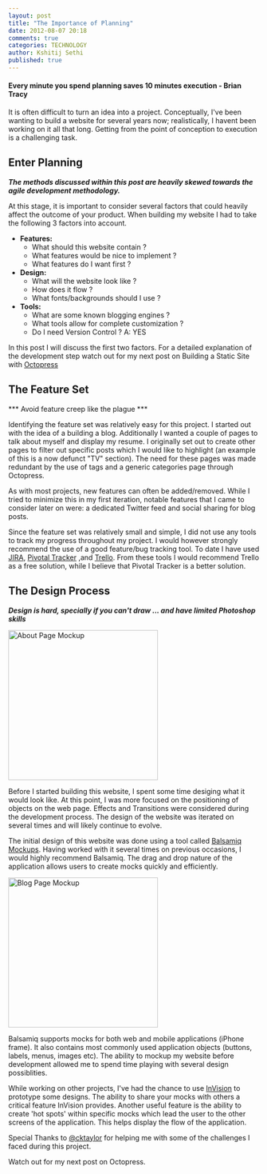 ```yaml
---
layout: post
title: "The Importance of Planning"
date: 2012-08-07 20:18
comments: true
categories: TECHNOLOGY
author: Kshitij Sethi
published: true
---
```

<!--more-->
<h4>Every minute you spend planning saves 10 minutes execution - Brian Tracy</h4>

It is often difficult to turn an idea into a project. 
Conceptually, I've been wanting to build a website for several years now; realistically, I havent been working on it all that long. Getting from the point of conception to execution is a challenging task.

## Enter Planning ##

***The methods discussed within this post are heavily skewed towards the agile development methodology.***

At this stage, it is important to consider several factors that could heavily affect the outcome of your product.
When building my website I had to take the following 3 factors into account.

+ **Features:**
    + What should this website contain ? 
    + What features would be nice to implement ?
    + What features do I want first ?
+ **Design:** 
    + What will the website look like ?
    + How does it flow ?
    + What fonts/backgrounds should I use ?
+ **Tools:** 
    + What are some known blogging engines ? 
    + What tools allow for complete customization ?
    + Do I need Version Control ? A: YES 

In this post I will discuss the first two factors. For a detailed explanation of the development step watch out for my next post on Building a Static Site with [Octopress](http://www.octopress.org "Octopress") 

## The Feature Set ##

*** Avoid feature creep like the plague ***
  
Identifying the feature set was relatively easy for this project. I started out with the idea of a building a blog. Additionally I wanted a couple of pages to talk about myself and display my resume. I originally set out to create other pages to filter out specific posts which I would like to highlight (an example of this is a now defunct "TV" section). The need for these pages was made redundant by the use of tags and a generic categories page through Octopress. 

As with most projects, new features can often be added/removed. While I tried to minimize this in my first iteration, notable features that I came to consider later on were: a dedicated Twitter feed and social sharing for blog posts.

Since the feature set was relatively small and simple, I did not use any tools to track my progress throughout my project. I would however strongly recommend the use of a good feature/bug tracking tool. To date I have used [JIRA](http://www.atlassian.com/jira), [Pivotal Tracker](http://www.pivotaltracker.com) ,and [Trello](http://www.trello.com).
From these tools I would recommend Trello as a free solution, while I believe that Pivotal Tracker is a better solution.

## The Design Process ##

***Design is hard, specially if you can't draw ... and have limited Photoshop skills***

<img src="/images/mocks/about.png" class="right" width="300" title="About Page Mockup">

Before I started building this website, I spent some time desiging what it would look like. At this point, I was more focused on the positioning of objects on the web page. Effects and Transitions were considered during the development process. The design of the website was iterated on several times and will likely continue to evolve.

The initial design of this website was done using a tool called [Balsamiq Mockups](http://www.balsamiq.com/products/mockups). Having worked with it several times on previous occasions, I would highly recommend Balsamiq. The drag and drop nature of the application allows users to create mocks quickly and efficiently.  



<img src="/images/mocks/blog.png" class="left" width="300" title="Blog Page Mockup">



Balsamiq supports mocks for both web and mobile applications (iPhone frame). It also contains most commonly used application objects (buttons, labels, menus, images etc). The ability to mockup my website before development allowed me to spend time playing with several design possiblities. 

While working on other projects, I've had the chance to use [InVision](http://invisionapp.com) to prototype some designs. The ability to share your mocks with others a critical feature InVision provides. Another useful feature is the ability to create 'hot spots' within specific mocks which lead the user to the other screens of the application. This helps display the flow of the application. 

Special Thanks to [@cktaylor](http://www.cktaylor.ca) for helping me with some of the challenges I faced during this project.

Watch out for my next post on Octopress.

<br>

